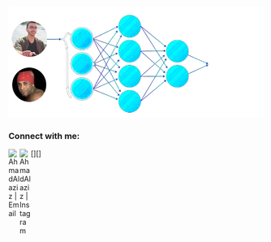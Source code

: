 ![image](https://github.com/Ahmad-Alaziz/Ahmad-Alaziz/blob/main/gif.gif)

### Connect with me:
[<img align="left" alt="AhmadAlaziz | Email" width="22px" src="https://cdn.jsdelivr.net/npm/simple-icons@v3/icons/gmail.svg" />][]
[<img align="left" alt="AhmadAlaziz | Instagram" width="22px" src="https://cdn.jsdelivr.net/npm/simple-icons@v3/icons/instagram.svg" />](https://www.instagram.com/a7mad_al3aziz/)
